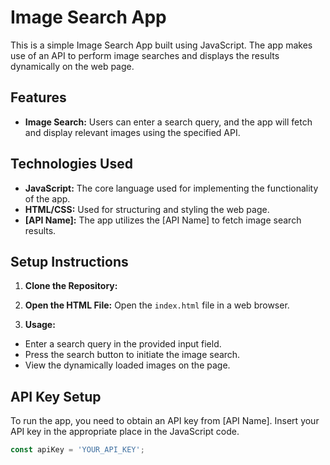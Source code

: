 # Image Search App

This is a simple Image Search App built using JavaScript. The app makes use of an API to perform image searches and displays the results dynamically on the web page.

## Features

- **Image Search:** Users can enter a search query, and the app will fetch and display relevant images using the specified API.

## Technologies Used

- **JavaScript:** The core language used for implementing the functionality of the app.
- **HTML/CSS:** Used for structuring and styling the web page.
- **[API Name]:** The app utilizes the [API Name] to fetch image search results.

## Setup Instructions

1. **Clone the Repository:**

2. **Open the HTML File:**
Open the `index.html` file in a web browser.

3. **Usage:**
- Enter a search query in the provided input field.
- Press the search button to initiate the image search.
- View the dynamically loaded images on the page.

## API Key Setup

To run the app, you need to obtain an API key from [API Name]. Insert your API key in the appropriate place in the JavaScript code.

```javascript
const apiKey = 'YOUR_API_KEY';
